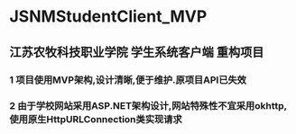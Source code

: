 # JSNMStudentClient_MVP
## 江苏农牧科技职业学院 学生系统客户端 重构项目
### 1 项目使用MVP架构,设计清晰,便于维护.原项目API已失效
### 2 由于学校网站采用ASP.NET架构设计,网站特殊性不宜采用okhttp,使用原生HttpURLConnection类实现请求
